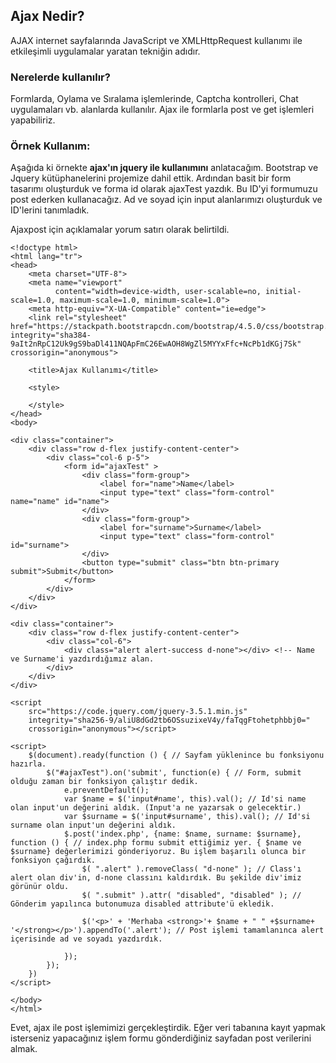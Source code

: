 ## Ajax Nedir?

AJAX internet sayfalarında JavaScript ve XMLHttpRequest kullanımı ile etkileşimli uygulamalar yaratan tekniğin adıdır.

### Nerelerde kullanılır?

Formlarda, Oylama ve Sıralama işlemlerinde, Captcha kontrolleri, Chat uygulamaları vb. alanlarda kullanılır. Ajax ile formlarla post ve get işlemleri yapabiliriz.

### Örnek Kullanım:

Aşağıda ki örnekte **ajax'ın jquery ile kullanımını** anlatacağım.
Bootstrap ve Jquery kütüphanelerini projemize dahil ettik. Ardından basit bir form tasarımı oluşturduk ve forma id olarak ajaxTest yazdık.
Bu ID'yi formumuzu post ederken kullanacağız. Ad ve soyad için input alanlarımızı oluşturduk ve ID'lerini tanımladık. 

Ajaxpost için açıklamalar yorum satırı olarak belirtildi.
```
<!doctype html>
<html lang="tr">
<head>
    <meta charset="UTF-8">
    <meta name="viewport"
          content="width=device-width, user-scalable=no, initial-scale=1.0, maximum-scale=1.0, minimum-scale=1.0">
    <meta http-equiv="X-UA-Compatible" content="ie=edge">
    <link rel="stylesheet" href="https://stackpath.bootstrapcdn.com/bootstrap/4.5.0/css/bootstrap.min.css" integrity="sha384-9aIt2nRpC12Uk9gS9baDl411NQApFmC26EwAOH8WgZl5MYYxFfc+NcPb1dKGj7Sk" crossorigin="anonymous">

    <title>Ajax Kullanımı</title>

    <style>

    </style>
</head>
<body>

<div class="container">
    <div class="row d-flex justify-content-center">
        <div class="col-6 p-5">
            <form id="ajaxTest" >
                <div class="form-group">
                    <label for="name">Name</label>
                    <input type="text" class="form-control" name="name" id="name">
                </div>
                <div class="form-group">
                    <label for="surname">Surname</label>
                    <input type="text" class="form-control" id="surname">
                </div>
                <button type="submit" class="btn btn-primary submit">Submit</button>
            </form>
        </div>
    </div>
</div>

<div class="container">
    <div class="row d-flex justify-content-center">
        <div class="col-6">
            <div class="alert alert-success d-none"></div> <!-- Name ve Surname'i yazdırdığımız alan.
        </div>
    </div>
</div>

<script
    src="https://code.jquery.com/jquery-3.5.1.min.js"
    integrity="sha256-9/aliU8dGd2tb6OSsuzixeV4y/faTqgFtohetphbbj0="
    crossorigin="anonymous"></script>

<script>
    $(document).ready(function () { // Sayfam yüklenince bu fonksiyonu hazırla.
        $("#ajaxTest").on('submit', function(e) { // Form, submit olduğu zaman bir fonksiyon çalıştır dedik.
            e.preventDefault();
            var $name = $('input#name', this).val(); // Id'si name olan input'un değerini aldık. (Input'a ne yazarsak o gelecektir.)
            var $surname = $('input#surname', this).val(); // Id'si surname olan input'un değerini aldık.
            $.post('index.php', {name: $name, surname: $surname}, function () { // index.php formu submit ettiğimiz yer. { $name ve $surname} değerlerimizi gönderiyoruz. Bu işlem başarılı olunca bir fonksiyon çağırdık.
                $( ".alert" ).removeClass( "d-none" ); // Class'ı alert olan div'in, d-none classını kaldırdık. Bu şekilde div'imiz görünür oldu.
                $( ".submit" ).attr( "disabled", "disabled" ); // Gönderim yapılınca butonumuza disabled attribute'ü ekledik.

                $('<p>' + 'Merhaba <strong>'+ $name + " " +$surname+ '</strong></p>').appendTo('.alert'); // Post işlemi tamamlanınca alert içerisinde ad ve soyadı yazdırdık.

            });
        });
    })
</script>

</body>
</html>
```

Evet, ajax ile post işlemimizi gerçekleştirdik. Eğer veri tabanına kayıt yapmak isterseniz yapacağınız işlem formu gönderdiğiniz sayfadan post verilerini almak.

